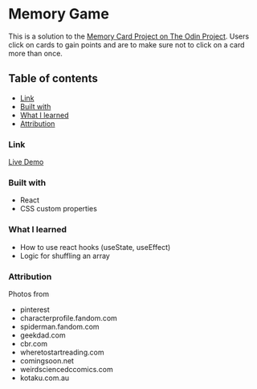# Memory Game

This is a solution to the [Memory Card Project on The Odin Project](https://www.theodinproject.com/lessons/node-path-javascript-memory-card).
Users click on cards to gain points and are to make sure not to click on a card more than once.

## Table of contents

- [Link](#link)
- [Built with](#built-with)
- [What I learned](#what-i-learned)
- [Attribution](#attribution)

### Link

[Live Demo](https://www.mwiafeansong.github.io/memory-card)

### Built with

- React
- CSS custom properties

### What I learned

- How to use react hooks (useState, useEffect)
- Logic for shuffling an array

### Attribution

Photos from

- pinterest
- characterprofile.fandom.com
- spiderman.fandom.com
- geekdad.com
- cbr.com
- wheretostartreading.com
- comingsoon.net
- weirdsciencedccomics.com
- kotaku.com.au

